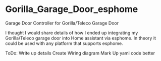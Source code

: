 # Gorilla_Garage_Door_esphome
Garage Door Controller for Gorilla/Teleco Garage Door

I thought I would share details of how I ended up integrating my Gorilla/Teleco garage door into Home assistant via esphome. In theory it could be used with any platform that supports esphome.

ToDo: 
Write up details
Create Wiring diagram
Mark Up yaml code better
